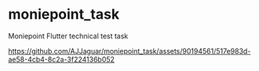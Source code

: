 # moniepoint_task
 Moniepoint Flutter technical test task


https://github.com/AJJaguar/moniepoint_task/assets/90194561/517e983d-ae58-4cb4-8c2a-3f224136b052

